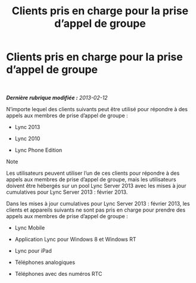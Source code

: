 ﻿---
title: Clients pris en charge pour la prise d’appel de groupe
TOCTitle: Clients pris en charge pour la prise d’appel de groupe
ms:assetid: f4d4975a-ba15-4be5-9078-7b3e0bf2d706
ms:mtpsurl: https://technet.microsoft.com/fr-fr/library/JJ945655(v=OCS.15)
ms:contentKeyID: 53095570
ms.date: 05/20/2016
mtps_version: v=OCS.15
ms.translationtype: HT
---

# Clients pris en charge pour la prise d’appel de groupe

 

_**Dernière rubrique modifiée :** 2013-02-12_

N’importe lequel des clients suivants peut être utilisé pour répondre à des appels aux membres de prise d’appel de groupe :

  - Lync 2013

  - Lync 2010

  - Lync Phone Edition

> [!note]  
> Les utilisateurs peuvent utiliser l’un de ces clients pour répondre à des appels aux membres de prise d’appel de groupe, mais les utilisateurs doivent être hébergés sur un pool Lync Server 2013 avec les mises à jour cumulatives pour Lync Server 2013 : février 2013.

Dans les mises à jour cumulatives pour Lync Server 2013 : février 2013, les clients et appareils suivants ne sont pas pris en charge pour prendre des appels aux membres de prise d’appel de groupe :

  - Lync Mobile

  - Application Lync pour Windows 8 et Windows RT

  - Lync pour iPad

  - Téléphones analogiques

  - Téléphones avec des numéros RTC

